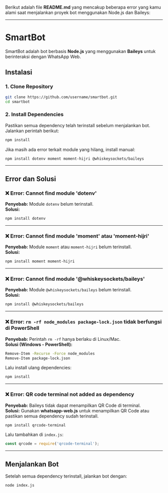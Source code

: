 Berikut adalah file **README.md** yang mencakup beberapa error yang kamu alami saat menjalankan proyek bot menggunakan Node.js dan Baileys:  

---

# SmartBot  

SmartBot adalah bot berbasis **Node.js** yang menggunakan **Baileys** untuk berinteraksi dengan WhatsApp Web.  

## Instalasi  

### 1. Clone Repository  

```sh
git clone https://github.com/username/smartbot.git
cd smartbot
```

### 2. Install Dependencies  

Pastikan semua dependency telah terinstall sebelum menjalankan bot. Jalankan perintah berikut:  

```sh
npm install
```

Jika masih ada error terkait module yang hilang, install manual:  

```sh
npm install dotenv moment moment-hijri @whiskeysockets/baileys
```

---

## Error dan Solusi  

### ❌ Error: Cannot find module 'dotenv'  

**Penyebab:** Module `dotenv` belum terinstall.  
**Solusi:**  

```sh
npm install dotenv
```

---

### ❌ Error: Cannot find module 'moment' atau 'moment-hijri'  

**Penyebab:** Module `moment` atau `moment-hijri` belum terinstall.  
**Solusi:**  

```sh
npm install moment moment-hijri
```

---

### ❌ Error: Cannot find module '@whiskeysockets/baileys'  

**Penyebab:** Module `@whiskeysockets/baileys` belum terinstall.  
**Solusi:**  

```sh
npm install @whiskeysockets/baileys
```

---

### ❌ Error: `rm -rf node_modules package-lock.json` tidak berfungsi di PowerShell  

**Penyebab:** Perintah `rm -rf` hanya berlaku di Linux/Mac.  
**Solusi (Windows - PowerShell):**  

```sh
Remove-Item -Recurse -Force node_modules
Remove-Item package-lock.json
```

Lalu install ulang dependencies:  

```sh
npm install
```

---

### ❌ Error: QR code terminal not added as dependency  

**Penyebab:** Baileys tidak dapat menampilkan QR Code di terminal.  
**Solusi:** Gunakan **whatsapp-web.js** untuk menampilkan QR Code atau pastikan semua dependency sudah terinstall.  

```sh
npm install qrcode-terminal
```

Lalu tambahkan di `index.js`:  

```js
const qrcode = require('qrcode-terminal');
```

---

## Menjalankan Bot  

Setelah semua dependency terinstall, jalankan bot dengan:  

```sh
node index.js
```


